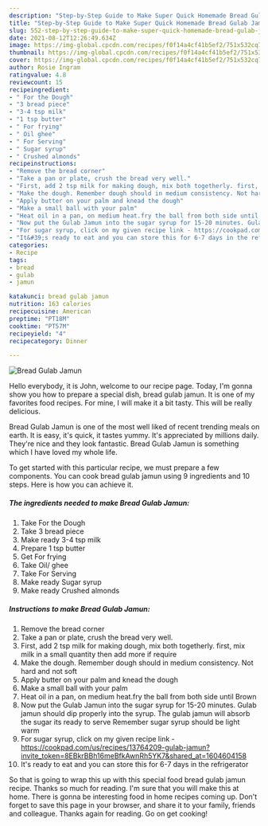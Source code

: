 ```yaml
---
description: "Step-by-Step Guide to Make Super Quick Homemade Bread Gulab Jamun"
title: "Step-by-Step Guide to Make Super Quick Homemade Bread Gulab Jamun"
slug: 552-step-by-step-guide-to-make-super-quick-homemade-bread-gulab-jamun
date: 2021-08-12T12:26:49.634Z
image: https://img-global.cpcdn.com/recipes/f0f14a4cf41b5ef2/751x532cq70/bread-gulab-jamun-recipe-main-photo.jpg
thumbnail: https://img-global.cpcdn.com/recipes/f0f14a4cf41b5ef2/751x532cq70/bread-gulab-jamun-recipe-main-photo.jpg
cover: https://img-global.cpcdn.com/recipes/f0f14a4cf41b5ef2/751x532cq70/bread-gulab-jamun-recipe-main-photo.jpg
author: Rosie Ingram
ratingvalue: 4.8
reviewcount: 15
recipeingredient:
- " For the Dough"
- "3 bread piece"
- "3-4 tsp milk"
- "1 tsp butter"
- " For frying"
- " Oil ghee"
- " For Serving"
- " Sugar syrup"
- " Crushed almonds"
recipeinstructions:
- "Remove the bread corner"
- "Take a pan or plate, crush the bread very well."
- "First, add 2 tsp milk for making dough, mix both togetherly. first, mix milk in a small quantity then add more if require"
- "Make the dough. Remember dough should in medium consistency. Not hard and not soft"
- "Apply butter on your palm and knead the dough"
- "Make a small ball with your palm"
- "Heat oil in a pan, on medium heat.fry the ball from both side until Brown"
- "Now put the Gulab Jamun into the sugar syrup for 15-20 minutes. Gulab jamun should dip properly into the syrup. The gulab jamun will absorb the sugar its ready to serve Remember sugar syrup should be light warm"
- "For sugar syrup, click on my given recipe link - https://cookpad.com/us/recipes/13764209-gulab-jamun?invite_token=8EBkrBBh16meBfkAwnRh5YK7&shared_at=1604604158"
- "It&#39;s ready to eat and you can store this for 6-7 days in the refrigerator"
categories:
- Recipe
tags:
- bread
- gulab
- jamun

katakunci: bread gulab jamun 
nutrition: 163 calories
recipecuisine: American
preptime: "PT18M"
cooktime: "PT57M"
recipeyield: "4"
recipecategory: Dinner

---
```



![Bread Gulab Jamun](https://img-global.cpcdn.com/recipes/f0f14a4cf41b5ef2/751x532cq70/bread-gulab-jamun-recipe-main-photo.jpg)

Hello everybody, it is John, welcome to our recipe page. Today, I'm gonna show you how to prepare a special dish, bread gulab jamun. It is one of my favorites food recipes. For mine, I will make it a bit tasty. This will be really delicious.

Bread Gulab Jamun is one of the most well liked of recent trending meals on earth. It is easy, it's quick, it tastes yummy. It's appreciated by millions daily. They're nice and they look fantastic. Bread Gulab Jamun is something which I have loved my whole life.




To get started with this particular recipe, we must prepare a few components. You can cook bread gulab jamun using 9 ingredients and 10 steps. Here is how you can achieve it.

<!--inarticleads1-->

##### The ingredients needed to make Bread Gulab Jamun:

1. Take  For the Dough
1. Take 3 bread piece
1. Make ready 3-4 tsp milk
1. Prepare 1 tsp butter
1. Get  For frying
1. Take  Oil/ ghee
1. Take  For Serving
1. Make ready  Sugar syrup
1. Make ready  Crushed almonds




<!--inarticleads2-->

##### Instructions to make Bread Gulab Jamun:

1. Remove the bread corner
1. Take a pan or plate, crush the bread very well.
1. First, add 2 tsp milk for making dough, mix both togetherly. first, mix milk in a small quantity then add more if require
1. Make the dough. Remember dough should in medium consistency. Not hard and not soft
1. Apply butter on your palm and knead the dough
1. Make a small ball with your palm
1. Heat oil in a pan, on medium heat.fry the ball from both side until Brown
1. Now put the Gulab Jamun into the sugar syrup for 15-20 minutes. Gulab jamun should dip properly into the syrup. The gulab jamun will absorb the sugar its ready to serve Remember sugar syrup should be light warm
1. For sugar syrup, click on my given recipe link - https://cookpad.com/us/recipes/13764209-gulab-jamun?invite_token=8EBkrBBh16meBfkAwnRh5YK7&shared_at=1604604158
1. It&#39;s ready to eat and you can store this for 6-7 days in the refrigerator




So that is going to wrap this up with this special food bread gulab jamun recipe. Thanks so much for reading. I'm sure that you will make this at home. There is gonna be interesting food in home recipes coming up. Don't forget to save this page in your browser, and share it to your family, friends and colleague. Thanks again for reading. Go on get cooking!
